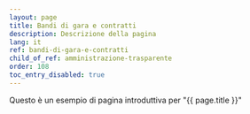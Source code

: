 ```yaml
---
layout: page
title: Bandi di gara e contratti
description: Descrizione della pagina
lang: it
ref: bandi-di-gara-e-contratti
child_of_ref: amministrazione-trasparente
order: 108
toc_entry_disabled: true
---
```


Questo è un esempio di pagina introduttiva per "{{ page.title }}"
